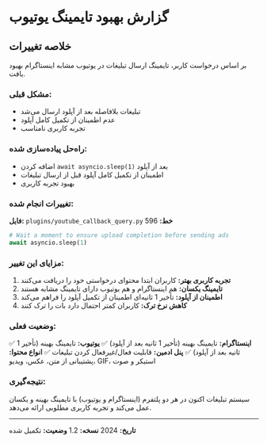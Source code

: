 # گزارش بهبود تایمینگ یوتیوب

## خلاصه تغییرات

بر اساس درخواست کاربر، تایمینگ ارسال تبلیغات در یوتیوب مشابه اینستاگرام بهبود یافت.

### مشکل قبلی:
- تبلیغات بلافاصله بعد از آپلود ارسال می‌شد
- عدم اطمینان از تکمیل کامل آپلود
- تجربه کاربری نامناسب

### راه‌حل پیاده‌سازی شده:
- اضافه کردن `await asyncio.sleep(1)` بعد از آپلود
- اطمینان از تکمیل کامل آپلود قبل از ارسال تبلیغات
- بهبود تجربه کاربری

### تغییرات انجام شده:

**فایل:** `plugins/youtube_callback_query.py`
**خط:** 596

```python
# Wait a moment to ensure upload completion before sending ads
await asyncio.sleep(1)
```

### مزایای این تغییر:

1. **تجربه کاربری بهتر:** کاربران ابتدا محتوای درخواستی خود را دریافت می‌کنند
2. **تایمینگ یکسان:** هم اینستاگرام و هم یوتیوب دارای تایمینگ مشابه هستند
3. **اطمینان از آپلود:** تأخیر 1 ثانیه‌ای اطمینان از تکمیل آپلود را فراهم می‌کند
4. **کاهش نرخ ترک:** کاربران کمتر احتمال دارد بات را ترک کنند

### وضعیت فعلی:

✅ **اینستاگرام:** تایمینگ بهینه (تأخیر 1 ثانیه بعد از آپلود)
✅ **یوتیوب:** تایمینگ بهینه (تأخیر 1 ثانیه بعد از آپلود)
✅ **پنل ادمین:** قابلیت فعال/غیرفعال کردن تبلیغات
✅ **انواع محتوا:** پشتیبانی از متن، عکس، ویدیو، GIF، استیکر و صوت

### نتیجه‌گیری:

سیستم تبلیغات اکنون در هر دو پلتفرم (اینستاگرام و یوتیوب) با تایمینگ بهینه و یکسان عمل می‌کند و تجربه کاربری مطلوبی ارائه می‌دهد.

---

**تاریخ:** 2024
**نسخه:** 1.2
**وضعیت:** تکمیل شده